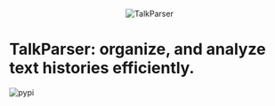 <p align="center">
    <img  alt="TalkParser" src="https://github.com/Q07K/TalkParser/assets/103545286/127f0a6a-cccc-4e7c-ad6c-19cb1e7742c3">
</p>

# TalkParser: organize, and analyze text histories efficiently.

![pypi](https://img.shields.io/badge/pypi-v0.0.0-blue.svg)
<!-- ![Python 3.10](https://img.shields.io/badge/python-3.10-blue.svg) -->